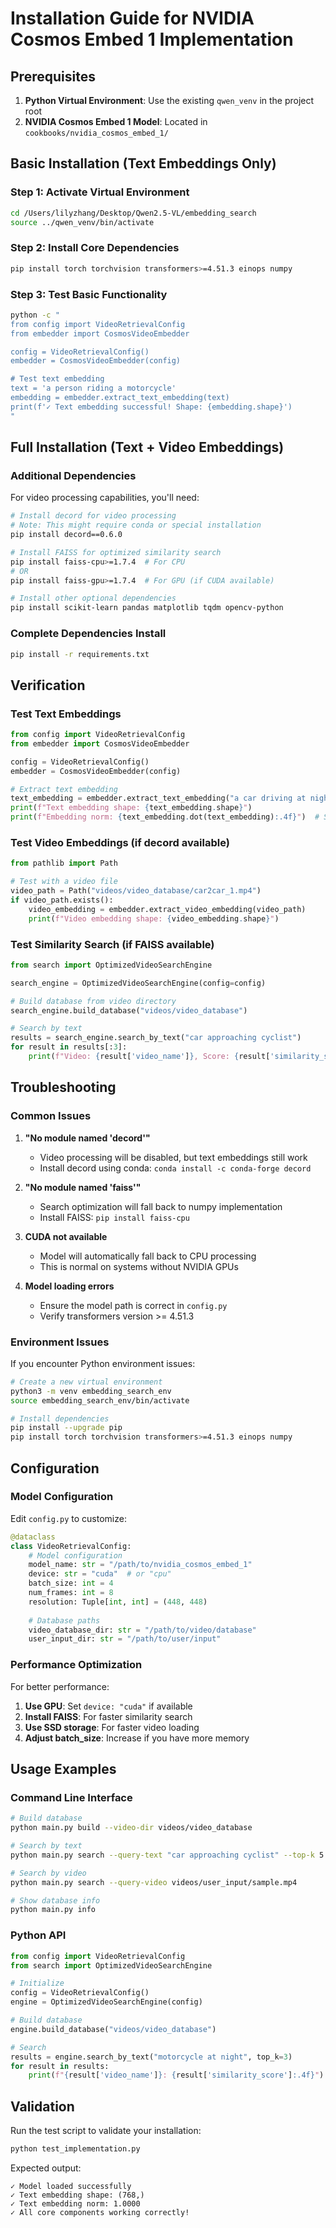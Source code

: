 # Installation Guide for NVIDIA Cosmos Embed 1 Implementation

## Prerequisites

1. **Python Virtual Environment**: Use the existing `qwen_venv` in the project root
2. **NVIDIA Cosmos Embed 1 Model**: Located in `cookbooks/nvidia_cosmos_embed_1/`

## Basic Installation (Text Embeddings Only)

### Step 1: Activate Virtual Environment
```bash
cd /Users/lilyzhang/Desktop/Qwen2.5-VL/embedding_search
source ../qwen_venv/bin/activate
```

### Step 2: Install Core Dependencies
```bash
pip install torch torchvision transformers>=4.51.3 einops numpy
```

### Step 3: Test Basic Functionality
```bash
python -c "
from config import VideoRetrievalConfig
from embedder import CosmosVideoEmbedder

config = VideoRetrievalConfig()
embedder = CosmosVideoEmbedder(config)

# Test text embedding
text = 'a person riding a motorcycle'
embedding = embedder.extract_text_embedding(text)
print(f'✓ Text embedding successful! Shape: {embedding.shape}')
"
```

## Full Installation (Text + Video Embeddings)

### Additional Dependencies

For video processing capabilities, you'll need:

```bash
# Install decord for video processing
# Note: This might require conda or special installation
pip install decord==0.6.0

# Install FAISS for optimized similarity search
pip install faiss-cpu>=1.7.4  # For CPU
# OR
pip install faiss-gpu>=1.7.4  # For GPU (if CUDA available)

# Install other optional dependencies
pip install scikit-learn pandas matplotlib tqdm opencv-python
```

### Complete Dependencies Install
```bash
pip install -r requirements.txt
```

## Verification

### Test Text Embeddings
```python
from config import VideoRetrievalConfig
from embedder import CosmosVideoEmbedder

config = VideoRetrievalConfig()
embedder = CosmosVideoEmbedder(config)

# Extract text embedding
text_embedding = embedder.extract_text_embedding("a car driving at night")
print(f"Text embedding shape: {text_embedding.shape}")
print(f"Embedding norm: {text_embedding.dot(text_embedding):.4f}")  # Should be ~1.0
```

### Test Video Embeddings (if decord available)
```python
from pathlib import Path

# Test with a video file
video_path = Path("videos/video_database/car2car_1.mp4")
if video_path.exists():
    video_embedding = embedder.extract_video_embedding(video_path)
    print(f"Video embedding shape: {video_embedding.shape}")
```

### Test Similarity Search (if FAISS available)
```python
from search import OptimizedVideoSearchEngine

search_engine = OptimizedVideoSearchEngine(config=config)

# Build database from video directory
search_engine.build_database("videos/video_database")

# Search by text
results = search_engine.search_by_text("car approaching cyclist")
for result in results[:3]:
    print(f"Video: {result['video_name']}, Score: {result['similarity_score']:.4f}")
```

## Troubleshooting

### Common Issues

1. **"No module named 'decord'"**
   - Video processing will be disabled, but text embeddings still work
   - Install decord using conda: `conda install -c conda-forge decord`

2. **"No module named 'faiss'"**
   - Search optimization will fall back to numpy implementation
   - Install FAISS: `pip install faiss-cpu`

3. **CUDA not available**
   - Model will automatically fall back to CPU processing
   - This is normal on systems without NVIDIA GPUs

4. **Model loading errors**
   - Ensure the model path is correct in `config.py`
   - Verify transformers version >= 4.51.3

### Environment Issues

If you encounter Python environment issues:

```bash
# Create a new virtual environment
python3 -m venv embedding_search_env
source embedding_search_env/bin/activate

# Install dependencies
pip install --upgrade pip
pip install torch torchvision transformers>=4.51.3 einops numpy
```

## Configuration

### Model Configuration
Edit `config.py` to customize:

```python
@dataclass
class VideoRetrievalConfig:
    # Model configuration
    model_name: str = "/path/to/nvidia_cosmos_embed_1"
    device: str = "cuda"  # or "cpu"
    batch_size: int = 4
    num_frames: int = 8
    resolution: Tuple[int, int] = (448, 448)
    
    # Database paths
    video_database_dir: str = "/path/to/video/database"
    user_input_dir: str = "/path/to/user/input"
```

### Performance Optimization

For better performance:

1. **Use GPU**: Set `device: "cuda"` if available
2. **Install FAISS**: For faster similarity search
3. **Use SSD storage**: For faster video loading
4. **Adjust batch_size**: Increase if you have more memory

## Usage Examples

### Command Line Interface
```bash
# Build database
python main.py build --video-dir videos/video_database

# Search by text
python main.py search --query-text "car approaching cyclist" --top-k 5

# Search by video
python main.py search --query-video videos/user_input/sample.mp4

# Show database info
python main.py info
```

### Python API
```python
from config import VideoRetrievalConfig
from search import OptimizedVideoSearchEngine

# Initialize
config = VideoRetrievalConfig()
engine = OptimizedVideoSearchEngine(config)

# Build database
engine.build_database("videos/video_database")

# Search
results = engine.search_by_text("motorcycle at night", top_k=3)
for result in results:
    print(f"{result['video_name']}: {result['similarity_score']:.4f}")
```

## Validation

Run the test script to validate your installation:

```bash
python test_implementation.py
```

Expected output:
```
✓ Model loaded successfully
✓ Text embedding shape: (768,)
✓ Text embedding norm: 1.0000
✓ All core components working correctly!
```
